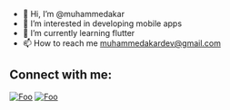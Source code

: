 - 👋 Hi, I’m @muhammedakar
- 👀 I’m interested in developing mobile apps
- 🌱 I’m currently learning flutter
- 📫 How to reach me muhammedakardev@gmail.com
## Connect with me:

[![Foo](https://icons-for-free.com/iconfiles/png/64/linkedin+button+linkedin+logo+social+media+icon-1320190502305520173.png)](https://www.linkedin.com/in/muhammed-akar-9a0036155/) [![Foo](https://icons-for-free.com/iconfiles/png/64/linkedin+button+linkedin+logo+social+media+icon-1320190502305520173.png)](https://stackoverflow.com/users/15971548/muhammed-akar)
